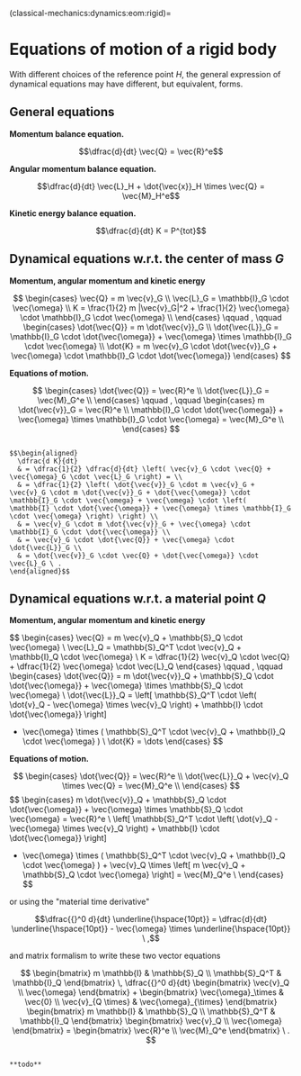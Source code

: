 <!--
```{article-info}
:author: basics
:date: "{sub-ref}`today`"
:read-time: "{sub-ref}`wordcount-minutes` min read"
```
-->

(classical-mechanics:dynamics:eom:rigid)=
# Equations of motion of a rigid body

With different choices of the reference point $H$, the general expression of dynamical equations may have different, but equivalent, forms.

## General equations
**Momentum balance equation.**

$$\dfrac{d}{dt} \vec{Q} = \vec{R}^e$$

**Angular momentum balance equation.**

$$\dfrac{d}{dt} \vec{L}_H + \dot{\vec{x}}_H \times \vec{Q} = \vec{M}_H^e$$

**Kinetic energy balance equation.**

$$\dfrac{d}{dt} K = P^{tot}$$

## Dynamical equations w.r.t. the center of mass $G$

**Momentum, angular momentum and kinetic energy**

$$
\begin{cases}
 \vec{Q} = m \vec{v}_G \\
 \vec{L}_G = \mathbb{I}_G \cdot \vec{\omega} \\
 K = \frac{1}{2} m |\vec{v}_G|^2 + \frac{1}{2} \vec{\omega} \cdot \mathbb{I}_G \cdot \vec{\omega} \\
\end{cases}
\qquad , \qquad
\begin{cases}
 \dot{\vec{Q}} = m \dot{\vec{v}}_G \\
 \dot{\vec{L}}_G = \mathbb{I}_G \cdot \dot{\vec{\omega}} + \vec{\omega} \times \mathbb{I}_G \cdot \vec{\omega} \\
 \dot{K} = m \vec{v}_G \cdot \dot{\vec{v}}_G + \vec{\omega} \cdot \mathbb{I}_G \cdot \dot{\vec{\omega}}
\end{cases}
$$

**Equations of motion.**

$$
\begin{cases}
 \dot{\vec{Q}} = \vec{R}^e \\
 \dot{\vec{L}}_G = \vec{M}_G^e \\
\end{cases}
\qquad , \qquad
\begin{cases}
 m \dot{\vec{v}}_G = \vec{R}^e \\
 \mathbb{I}_G \cdot \dot{\vec{\omega}} + \vec{\omega} \times \mathbb{I}_G \cdot \vec{\omega} = \vec{M}_G^e \\
\end{cases}
$$


```{dropdown} Time derivative of kinetic energy

$$\begin{aligned}
  \dfrac{d K}{dt}
  & = \dfrac{1}{2} \dfrac{d}{dt} \left( \vec{v}_G \cdot \vec{Q} + \vec{\omega}_G \cdot \vec{L}_G \right) = \\
  & = \dfrac{1}{2} \left( \dot{\vec{v}}_G \cdot m \vec{v}_G + \vec{v}_G \cdot m \dot{\vec{v}}_G + \dot{\vec{\omega}} \cdot \mathbb{I}_G \cdot \vec{\omega} + \vec{\omega} \cdot \left(  \mathbb{I} \cdot \dot{\vec{\omega}} + \vec{\omega} \times \mathbb{I}_G \cdot \vec{\omega} \right) \right) \\
  & = \vec{v}_G \cdot m \dot{\vec{v}}_G + \vec{\omega} \cdot \mathbb{I}_G \cdot \dot{\vec{\omega}} \\
  & = \vec{v}_G \cdot \dot{\vec{Q}} + \vec{\omega} \cdot \dot{\vec{L}}_G \\
  & = \dot{\vec{v}}_G \cdot \vec{Q} + \dot{\vec{\omega}} \cdot \vec{L}_G \ .
\end{aligned}$$

```

## Dynamical equations w.r.t. a material point $Q$

**Momentum, angular momentum and kinetic energy**

$$
\begin{cases}
 \vec{Q} = m \vec{v}_Q + \mathbb{S}_Q \cdot \vec{\omega} \\
 \vec{L}_Q = \mathbb{S}_Q^T \cdot \vec{v}_Q + \mathbb{I}_Q \cdot \vec{\omega} \\
 K = \dfrac{1}{2} \vec{v}_Q \cdot \vec{Q} + \dfrac{1}{2} \vec{\omega} \cdot \vec{L}_Q
\end{cases}
\qquad , \qquad
\begin{cases}
 \dot{\vec{Q}} = m \dot{\vec{v}}_Q + \mathbb{S}_Q \cdot \dot{\vec{\omega}} + \vec{\omega} \times \mathbb{S}_Q \cdot \vec{\omega} \\
 \dot{\vec{L}}_Q =
   \left[ \mathbb{S}_Q^T \cdot \left( \dot{v}_Q - \vec{\omega} \times \vec{v}_Q \right) + \mathbb{I} \cdot \dot{\vec{\omega}} \right] 
 + \vec{\omega} \times ( \mathbb{S}_Q^T \cdot \vec{v}_Q + \mathbb{I}_Q \cdot \vec{\omega} ) \\
 \dot{K} = \dots
\end{cases}
$$

**Equations of motion.**

$$
\begin{cases}
 \dot{\vec{Q}} = \vec{R}^e \\
 \dot{\vec{L}}_Q + \vec{v}_Q \times \vec{Q} = \vec{M}_Q^e \\
\end{cases}
$$
$$
\begin{cases}
 m \dot{\vec{v}}_Q + \mathbb{S}_Q \cdot \dot{\vec{\omega}} + \vec{\omega} \times \mathbb{S}_Q \cdot \vec{\omega} = \vec{R}^e \\
 \left[ \mathbb{S}_Q^T \cdot \left( \dot{v}_Q - \vec{\omega} \times \vec{v}_Q \right) + \mathbb{I} \cdot \dot{\vec{\omega}} \right] 
 + \vec{\omega} \times ( \mathbb{S}_Q^T \cdot \vec{v}_Q + \mathbb{I}_Q \cdot \vec{\omega} ) + \vec{v}_Q \times \left[  m \vec{v}_Q + \mathbb{S}_Q \cdot \vec{\omega}   \right] = \vec{M}_Q^e \\
\end{cases}
$$

or using the "material time derivative"

$$\dfrac{{}^0 d}{dt} \underline{\hspace{10pt}} = \dfrac{d}{dt} \underline{\hspace{10pt}} - \vec{\omega} \times \underline{\hspace{10pt}} \ ,$$

and matrix formalism to write these two vector equations

$$
\begin{bmatrix} m \mathbb{I} & \mathbb{S}_Q \\ \mathbb{S}_Q^T & \mathbb{I}_Q \end{bmatrix} \, \dfrac{{}^0 d}{dt} \begin{bmatrix} \vec{v}_Q \\ \vec{\omega} \end{bmatrix} + \begin{bmatrix} \vec{\omega}_\times & \vec{0} \\ \vec{v}_{Q \times} & \vec{\omega}_{\times} \end{bmatrix} \begin{bmatrix} m \mathbb{I} & \mathbb{S}_Q \\ \mathbb{S}_Q^T & \mathbb{I}_Q \end{bmatrix} \begin{bmatrix} \vec{v}_Q \\ \vec{\omega} \end{bmatrix} = \begin{bmatrix} \vec{R}^e \\ \vec{M}_Q^e \end{bmatrix} \ .
$$



```{dropdown} Starting from differential equations

**todo**


```
